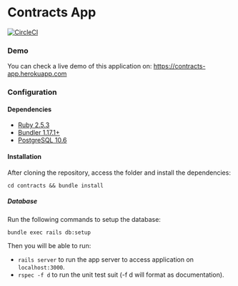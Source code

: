 # Contracts App

[![CircleCI](https://circleci.com/gh/seidelmaycon/contracts.svg?style=svg)](https://circleci.com/gh/seidelmaycon/contracts)

### Demo

You can check a live demo of this application on: https://contracts-app.herokuapp.com

### Configuration

#### Dependencies

* [Ruby 2.5.3](https://www.ruby-lang.org)
* [Bundler 1.17.1+](http://bundler.io)
* [PostgreSQL 10.6](https://www.postgresql.org)

#### Installation

After cloning the repository, access  the folder and install the dependencies:

```
cd contracts && bundle install
```

##### Database

Run the following commands to setup the database:
```
bundle exec rails db:setup
```

Then you will be able to run: 

- `rails server` to run the app server to access application on `localhost:3000`.
- `rspec -f d` to run the unit test suit (-f d will format as documentation).
